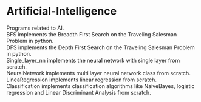 # Artificial-Intelligence
Programs related to AI. <br />
BFS implements the Breadth First Search on the Traveling Salesman Problem in python. <br />
DFS implements the Depth First Search on the Traveling Salesman Problem in python. <br />
Single_layer_nn implements the neural network with single layer from scratch. <br />
NeuralNetwork implements multi layer neural network class from scratch. <br />
LineaRegression implements linear regression from scratch. <br />
Classification implements classification algorithms like NaiveBayes, logistic regression and Linear Discriminant Analysis from scratch.
